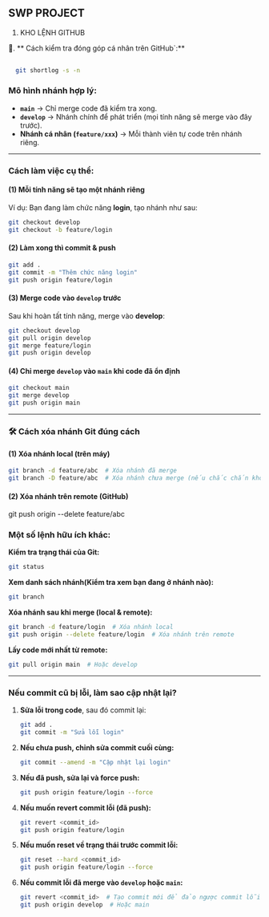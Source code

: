 ## SWP PROJECT
1. KHO LỆNH GITHUB

📌. ** Cách kiểm tra đóng góp cá nhân trên GitHub`:**
 ```sh
  
   git shortlog -s -n
  ```

### Mô hình nhánh hợp lý:
- **`main`** → Chỉ merge code đã kiểm tra xong.
- **`develop`** → Nhánh chính để phát triển (mọi tính năng sẽ merge vào đây trước).
- **Nhánh cá nhân (`feature/xxx`)** → Mỗi thành viên tự code trên nhánh riêng.

---

### Cách làm việc cụ thể:

#### (1) Mỗi tính năng sẽ tạo một nhánh riêng
Ví dụ: Bạn đang làm chức năng **login**, tạo nhánh như sau:
```sh
git checkout develop 
git checkout -b feature/login
```

#### (2) Làm xong thì commit & push
```sh
git add .
git commit -m "Thêm chức năng login"
git push origin feature/login
```

#### (3) Merge code vào `develop` trước
Sau khi hoàn tất tính năng, merge vào **develop**:
```sh
git checkout develop
git pull origin develop
git merge feature/login
git push origin develop
```

#### (4) Chỉ merge `develop` vào `main` khi code đã ổn định
```sh
git checkout main
git merge develop
git push origin main
```

---

### 🛠 Cách xóa nhánh Git đúng cách
#### (1) Xóa nhánh local (trên máy)

```sh
git branch -d feature/abc  # Xóa nhánh đã merge
git branch -D feature/abc  # Xóa nhánh chưa merge (nếu chắc chắn không cần nữa)
```

#### (2) Xóa nhánh trên remote (GitHub)
git push origin --delete feature/abc


### Một số lệnh hữu ích khác:

**Kiểm tra trạng thái của Git:**
```sh
git status
```

**Xem danh sách nhánh(Kiểm tra xem bạn đang ở nhánh nào):**
```sh
git branch
```

**Xóa nhánh sau khi merge (local & remote):**
```sh
git branch -d feature/login  # Xóa nhánh local
git push origin --delete feature/login  # Xóa nhánh trên remote
```

**Lấy code mới nhất từ remote:**
```sh
git pull origin main  # Hoặc develop
```

---
### Nếu commit cũ bị lỗi, làm sao cập nhật lại?

1. **Sửa lỗi trong code**, sau đó commit lại:
   ```sh
   git add .
   git commit -m "Sửa lỗi login"
   ```

2. **Nếu chưa push, chỉnh sửa commit cuối cùng:**
   ```sh
   git commit --amend -m "Cập nhật lại login"
   ```

3. **Nếu đã push, sửa lại và force push:**
   ```sh
   git push origin feature/login --force
   ```

4. **Nếu muốn revert commit lỗi (đã push):**
   ```sh
   git revert <commit_id>
   git push origin feature/login
   ```

5. **Nếu muốn reset về trạng thái trước commit lỗi:**
   ```sh
   git reset --hard <commit_id>
   git push origin feature/login --force
   ```

6. **Nếu commit lỗi đã merge vào `develop` hoặc `main`:**
   ```sh
   git revert <commit_id>  # Tạo commit mới để đảo ngược commit lỗi
   git push origin develop  # Hoặc main
   ```
   


